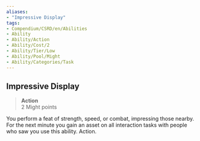 ```yaml
---
aliases:
- "Impressive Display"
tags:
- Compendium/CSRD/en/Abilities
- Ability
- Ability/Action
- Ability/Cost/2
- Ability/Tier/Low
- Ability/Pool/Might
- Ability/Categories/Task
---
```


  
## Impressive Display  
>**Action**  
>2 Might points
  
You perform a feat of strength, speed, or combat, impressing those nearby. For the next minute you gain an asset on all interaction tasks with people who saw you use this ability. Action.